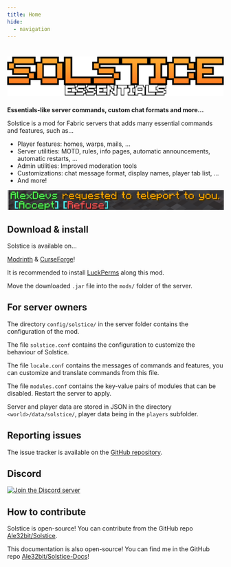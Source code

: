 ```yaml
---
title: Home
hide:
  - navigation
---
```


# ![Solstice](assets/solstice.png)

**Essentials-like server commands, custom chat formats and more...**

Solstice is a mod for Fabric servers that adds many essential commands and features, such as...

- Player features: homes, warps, mails, ...
- Server utilities: MOTD, rules, info pages, automatic announcements, automatic restarts, ...
- Admin utilities: Improved moderation tools
- Customizations: chat message format, display names, player tab list, ...
- And more!

![TPA](assets/features/tpa.png)

## Download & install

Solstice is available on...

[Modrinth](https://modrinth.com/mod/solstice-essentials) & [CurseForge](https://www.curseforge.com/minecraft/mc-mods/solstice)!

It is recommended to install [LuckPerms](https://modrinth.com/plugin/luckperms) along this mod.

Move the downloaded `.jar` file into the `mods/` folder of the server.

## For server owners

The directory `config/solstice/` in the server folder contains the configuration of the mod.

The file `solstice.conf` contains the configuration to customize the behaviour of Solstice.

The file `locale.conf` contains the messages of commands and features, you can customize and translate commands from this file.

The file `modules.conf` contains the key-value pairs of modules that can be disabled. Restart the server to apply.

Server and player data are stored in JSON in the directory `<world>/data/solstice/`, player data being in the `players` subfolder.

## Reporting issues

The issue tracker is available on the [GitHub repository](https://github.com/Ale32bit/Solstice/issues).

## Discord

[![Join the Discord server](https://discord.com/api/guilds/387712125210198016/widget.png?style=banner2)](https://discord.gg/PYzP4XjzH4)

## How to contribute

Solstice is open-source! You can contribute from the GitHub repo [Ale32bit/Solstice](https://github.com/Ale32bit/Solstice).

This documentation is also open-source! You can find me in the GitHub repo [Ale32bit/Solstice-Docs](https://github.com/Ale32bit/Solstice-Docs)!